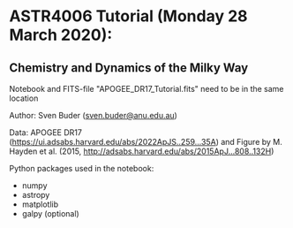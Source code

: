# ASTR4006 Tutorial (Monday 28 March 2020):
## Chemistry and Dynamics of the Milky Way

Notebook and FITS-file "APOGEE_DR17_Tutorial.fits" need to be in the same location

Author: Sven Buder (sven.buder@anu.edu.au)

Data: APOGEE DR17 (https://ui.adsabs.harvard.edu/abs/2022ApJS..259...35A) and Figure by M. Hayden et al. (2015, http://adsabs.harvard.edu/abs/2015ApJ...808..132H)

Python packages used in the notebook:
- numpy
- astropy
- matplotlib
- galpy (optional)
